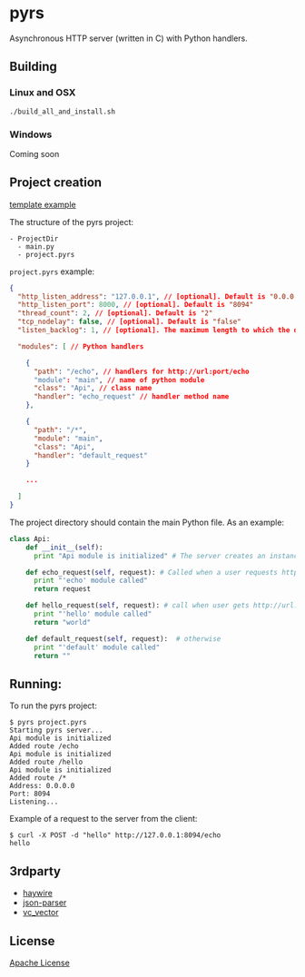 # pyrs
Asynchronous HTTP server (written in C) with Python handlers.

## Building

### Linux and OSX
```
./build_all_and_install.sh
```

### Windows
Coming soon

## Project creation
[template example](https://github.com/skogorev/pyrs/tree/master/ProjectTemplate)

The structure of the pyrs project:
```
- ProjectDir
  - main.py
  - project.pyrs
```

`project.pyrs` example:
```json
{
  "http_listen_address": "127.0.0.1", // [optional]. Default is "0.0.0.0"
  "http_listen_port": 8000, // [optional]. Default is "8094"
  "thread_count": 2, // [optional]. Default is "2"
  "tcp_nodelay": false, // [optional]. Default is "false"
  "listen_backlog": 1, // [optional]. The maximum length to which the queue of pending may grow. Default is "10"

  "modules": [ // Python handlers

    {
      "path": "/echo", // handlers for http://url:port/echo
      "module": "main", // name of python module
      "class": "Api", // class name
      "handler": "echo_request" // handler method name
    },

    {
      "path": "/*",
      "module": "main",
      "class": "Api",
      "handler": "default_request"
    }

    ...

  ]
}

```

The project directory should contain the main Python file. As an example:
```python
class Api:
    def __init__(self):
      print "Api module is initialized" # The server creates an instance of class for each module

    def echo_request(self, request): # Called when a user requests http://url:port/echo
      print "'echo' module called"
      return request

    def hello_request(self, request): # call when user gets http://url:port/hello
      print "'hello' module called"
      return "world"

    def default_request(self, request):  # otherwise
      print "'default' module called"
      return ""
```

## Running:

To run the pyrs project:
```
$ pyrs project.pyrs 
Starting pyrs server...
Api module is initialized
Added route /echo
Api module is initialized
Added route /hello
Api module is initialized
Added route /*
Address: 0.0.0.0
Port: 8094
Listening...
```

Example of a request to the server from the client:
```
$ curl -X POST -d "hello" http://127.0.0.1:8094/echo
hello
```

## 3rdparty
* [haywire](https://github.com/haywire/haywire)
* [json-parser](https://github.com/udp/json-parser)
* [vc_vector](https://github.com/skogorev/vc_vector)

## License

[Apache License](LICENSE.md)
